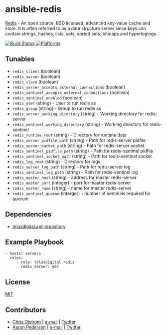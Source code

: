# ansible-redis

[Redis](http://redis.io/) - An open source, BSD licensed, advanced key-value cache and store. It is often referred to as a data structure server since keys can contain strings, hashes, lists, sets, sorted sets, bitmaps and hyperloglogs.

[![Build Status](https://travis-ci.org/telusdigital/ansible-redis.svg?branch=master)](https://travis-ci.org/telusdigital/ansible-redis)
[![Platforms](http://img.shields.io/badge/platforms-ubuntu-lightgrey.svg?style=flat)](#)

Tunables
--------
* ```redis_client``` (boolean)
* ```redis_server``` (boolean)
* ```redis_slave``` (boolean)
* ```redis_server_accepts_external_connections``` (boolean)
* ```redis_sentinel_accepts_external_connections``` (boolean)
* ```redis_sentinel_enabled``` (boolean)
* ```redis_user``` (string) - User to run redis as
* ```redis_group``` (string) - Group to run redis as
* ```redis_server_working_directory``` (string) - Working directory for redis-server
* ```redis_sentinel_working_directory``` (string) - Working directory for redis-sentinel
* ```redis_runtime_root``` (string) - Directory for runtime data
* ```redis_server_pidfile_path``` (string) - Path for redis-server pidfile
* ```redis_server_socket_path``` (string) - Path for redis-server socket
* ```redis_sentinel_pidfile_path``` (string) - Path for redis-sentinel pidfile
* ```redis_sentinel_socket_path``` (string) - Path for redis-sentinel socket
* ```redis_log_root``` (string) - Directory for logs
* ```redis_server_log_path``` (string) - Path for redis-server log
* ```redis_sentinel_log_path``` (string) - Path for redis-sentinel log
* ```redis_master_host``` (string) - address for master redis-server
* ```redis_master_port``` (integer) - port for master redis-server
* ```redis_master_name``` (string) - name for master redis-server
* ```redis_sentinel_quorum``` (interger) - number of sentinels required for quorum

Dependencies
------------
* [telusdigital.apt-repository](https://github.com/telusdigital/ansible-apt-repository/)

Example Playbook
----------------
    - hosts: servers
      roles:
         - role: telusdigital.redis
           redis_server: yes

License
-------
[MIT](https://tldrlegal.com/license/mit-license)

Contributors
------------
* [Chris Olstrom](https://colstrom.github.io/) | [e-mail](mailto:chris@olstrom.com) | [Twitter](https://twitter.com/ChrisOlstrom)
* [Aaron Pederson](https://aaronpederson.github.io) | [e-mail](mailto:aaronpederson@gmail.com) | [Twitter](https://twitter.com/GunFuSamurai)
